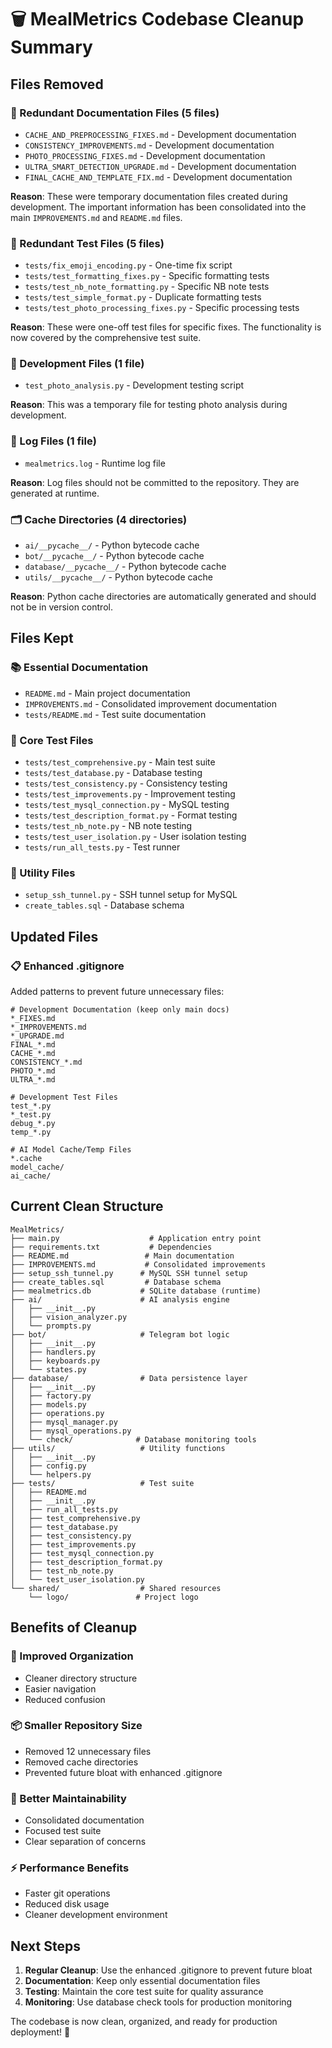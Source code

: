 # 🗑️ MealMetrics Codebase Cleanup Summary

## Files Removed

### **📄 Redundant Documentation Files (5 files)**
- `CACHE_AND_PREPROCESSING_FIXES.md` - Development documentation
- `CONSISTENCY_IMPROVEMENTS.md` - Development documentation  
- `PHOTO_PROCESSING_FIXES.md` - Development documentation
- `ULTRA_SMART_DETECTION_UPGRADE.md` - Development documentation
- `FINAL_CACHE_AND_TEMPLATE_FIX.md` - Development documentation

**Reason**: These were temporary documentation files created during development. The important information has been consolidated into the main `IMPROVEMENTS.md` and `README.md` files.

### **🧪 Redundant Test Files (5 files)**
- `tests/fix_emoji_encoding.py` - One-time fix script
- `tests/test_formatting_fixes.py` - Specific formatting tests
- `tests/test_nb_note_formatting.py` - Specific NB note tests
- `tests/test_simple_format.py` - Duplicate formatting tests
- `tests/test_photo_processing_fixes.py` - Specific processing tests

**Reason**: These were one-off test files for specific fixes. The functionality is now covered by the comprehensive test suite.

### **🔧 Development Files (1 file)**
- `test_photo_analysis.py` - Development testing script

**Reason**: This was a temporary file for testing photo analysis during development.

### **📝 Log Files (1 file)**
- `mealmetrics.log` - Runtime log file

**Reason**: Log files should not be committed to the repository. They are generated at runtime.

### **🗂️ Cache Directories (4 directories)**
- `ai/__pycache__/` - Python bytecode cache
- `bot/__pycache__/` - Python bytecode cache
- `database/__pycache__/` - Python bytecode cache
- `utils/__pycache__/` - Python bytecode cache

**Reason**: Python cache directories are automatically generated and should not be in version control.

## Files Kept

### **📚 Essential Documentation**
- `README.md` - Main project documentation
- `IMPROVEMENTS.md` - Consolidated improvement documentation
- `tests/README.md` - Test suite documentation

### **🧪 Core Test Files**
- `tests/test_comprehensive.py` - Main test suite
- `tests/test_database.py` - Database testing
- `tests/test_consistency.py` - Consistency testing
- `tests/test_improvements.py` - Improvement testing
- `tests/test_mysql_connection.py` - MySQL testing
- `tests/test_description_format.py` - Format testing
- `tests/test_nb_note.py` - NB note testing
- `tests/test_user_isolation.py` - User isolation testing
- `tests/run_all_tests.py` - Test runner

### **🔧 Utility Files**
- `setup_ssh_tunnel.py` - SSH tunnel setup for MySQL
- `create_tables.sql` - Database schema

## Updated Files

### **📋 Enhanced .gitignore**
Added patterns to prevent future unnecessary files:
```gitignore
# Development Documentation (keep only main docs)
*_FIXES.md
*_IMPROVEMENTS.md
*_UPGRADE.md
FINAL_*.md
CACHE_*.md
CONSISTENCY_*.md
PHOTO_*.md
ULTRA_*.md

# Development Test Files
test_*.py
*_test.py
debug_*.py
temp_*.py

# AI Model Cache/Temp Files
*.cache
model_cache/
ai_cache/
```

## Current Clean Structure

```
MealMetrics/
├── main.py                    # Application entry point
├── requirements.txt           # Dependencies
├── README.md                 # Main documentation
├── IMPROVEMENTS.md           # Consolidated improvements
├── setup_ssh_tunnel.py      # MySQL SSH tunnel setup
├── create_tables.sql         # Database schema
├── mealmetrics.db           # SQLite database (runtime)
├── ai/                      # AI analysis engine
│   ├── __init__.py
│   ├── vision_analyzer.py
│   └── prompts.py
├── bot/                     # Telegram bot logic
│   ├── __init__.py
│   ├── handlers.py
│   ├── keyboards.py
│   └── states.py
├── database/                # Data persistence layer
│   ├── __init__.py
│   ├── factory.py
│   ├── models.py
│   ├── operations.py
│   ├── mysql_manager.py
│   ├── mysql_operations.py
│   └── check/              # Database monitoring tools
├── utils/                   # Utility functions
│   ├── __init__.py
│   ├── config.py
│   └── helpers.py
├── tests/                   # Test suite
│   ├── README.md
│   ├── __init__.py
│   ├── run_all_tests.py
│   ├── test_comprehensive.py
│   ├── test_database.py
│   ├── test_consistency.py
│   ├── test_improvements.py
│   ├── test_mysql_connection.py
│   ├── test_description_format.py
│   ├── test_nb_note.py
│   └── test_user_isolation.py
└── shared/                  # Shared resources
    └── logo/               # Project logo
```

## Benefits of Cleanup

### **🎯 Improved Organization**
- Cleaner directory structure
- Easier navigation
- Reduced confusion

### **📦 Smaller Repository Size**
- Removed 12 unnecessary files
- Removed cache directories
- Prevented future bloat with enhanced .gitignore

### **🔧 Better Maintainability**
- Consolidated documentation
- Focused test suite
- Clear separation of concerns

### **⚡ Performance Benefits**
- Faster git operations
- Reduced disk usage
- Cleaner development environment

## Next Steps

1. **Regular Cleanup**: Use the enhanced .gitignore to prevent future bloat
2. **Documentation**: Keep only essential documentation files
3. **Testing**: Maintain the core test suite for quality assurance
4. **Monitoring**: Use database check tools for production monitoring

The codebase is now clean, organized, and ready for production deployment! 🚀
